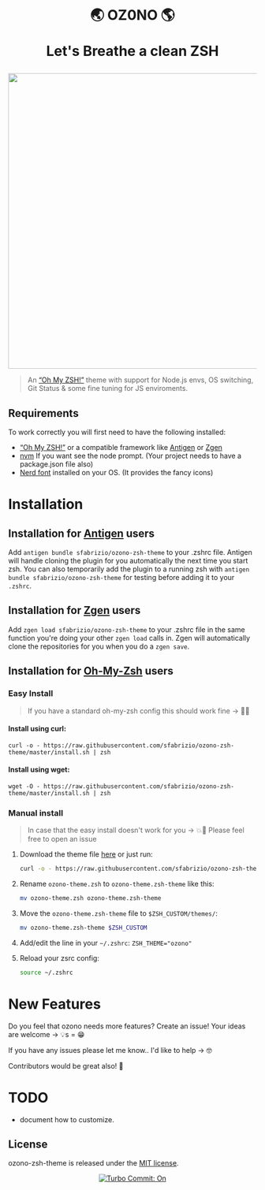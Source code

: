 
<h1 align="center">
  🌏 OZ0NO 🌎
  <p align="center">Let's Breathe a clean ZSH</p>
</h1>


<p align="center">
  <img src="./preview.png" width="600"/>
</p>

> An [“Oh My ZSH!”](http://ohmyz.sh/) theme with support for Node.js envs, OS switching, Git Status & some fine tuning for JS enviroments.


## Requirements

To work correctly you will first need to have the following installed:

- [“Oh My ZSH!”](https://github.com/robbyrussell/oh-my-zsh/) or a compatible framework like [Antigen](https://github.com/zsh-users/antigen) or [Zgen](https://github.com/tarjoilija/zgen)
- [nvm](https://github.com/creationix/nvm) If you want see the node prompt. (Your project needs to have a package.json file also)
- [Nerd font](https://github.com/ryanoasis/nerd-fonts) installed on your OS. (It provides the fancy icons)

# Installation

## Installation for [Antigen](https://github.com/zsh-users/antigen) users

Add `antigen bundle sfabrizio/ozono-zsh-theme` to your .zshrc file. Antigen will handle cloning the plugin for you automatically the next time you start zsh. You can also temporarily add the plugin to a running zsh with `antigen bundle sfabrizio/ozono-zsh-theme` for testing before adding it to your `.zshrc`.

## Installation for [Zgen](https://github.com/tarjoilija/zgen) users

Add `zgen load sfabrizio/ozono-zsh-theme` to your .zshrc file in the same function you're doing your other `zgen load` calls in. Zgen will automatically clone the repositories for you when you do a `zgen save`.

## Installation for [Oh-My-Zsh](https://github.com/robbyrussell/oh-my-zsh/) users

### Easy Install

> If you have a standard oh-my-zsh config this should work fine -> 💫✨

#### Install using **curl**:

```
curl -o - https://raw.githubusercontent.com/sfabrizio/ozono-zsh-theme/master/install.sh | zsh
```

#### Install using **wget**:

```
wget -O - https://raw.githubusercontent.com/sfabrizio/ozono-zsh-theme/master/install.sh | zsh
```

### Manual install

> In case that the easy install doesn't work for you -> 💥🙈 Please feel free to open an issue

1. Download the theme file [here](https://raw.githubusercontent.com/sfabrizio/ozono-zsh-theme/master/ozono-theme.zsh) or just run:

    ```bash
    curl -o - https://raw.githubusercontent.com/sfabrizio/ozono-zsh-theme/master/ozono-theme.zsh
    ```

2. Rename `ozono-theme.zsh` to `ozono-theme.zsh-theme` like this:
    ```bash
    mv ozono-theme.zsh ozono-theme.zsh-theme
    ```

3. Move the `ozono-theme.zsh-theme` file to `$ZSH_CUSTOM/themes/`:

    ```bash
    mv ozono-theme.zsh-theme $ZSH_CUSTOM
    ```

4. Add/edit the line in your `~/.zshrc`: `ZSH_THEME="ozono"`

5. Reload your zsrc config:

    ```bash
    source ~/.zshrc
    ```

# New Features

Do you feel that ozono needs more features? Create an issue! Your ideas are welcome -> 💡s = 😁

If you have any issues please let me know.. I'd like to help -> 🤓

Contributors would be great also! 🙌


# TODO

- document how to customize. 

## License

ozono-zsh-theme is released under the [MIT license](LICENSE.md).

<p align="center">
<a href="https://github.com/labs-js/turbo-git/blob/develop/README.md"><img src="https://img.shields.io/badge/Turbo_Commit-on-3DD1F2.svg" alt="Turbo Commit: On"/></a>
</p>

